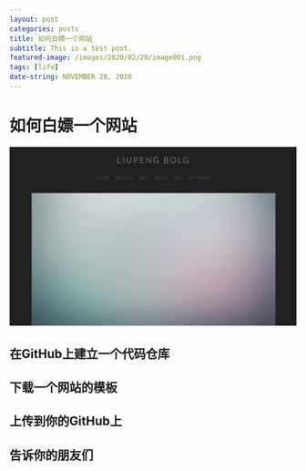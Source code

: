 ```yaml
---
layout: post
categories: posts
title: 如何白嫖一个网站
subtitle: This is a test post.
featured-image: /images/2020/02/20/image001.png
tags: [life]
date-string: NOVEMBER 20, 2020
---
```


# 如何白嫖一个网站

![](./images/2020/02/20/image001.png)

## 在GitHub上建立一个代码仓库

## 下载一个网站的模板

## 上传到你的GitHub上

## 告诉你的朋友们


